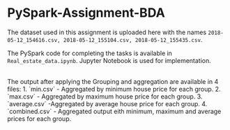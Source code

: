 # PySpark-Assignment-BDA

The dataset used in this assignment is uploaded here with the names `2018-05-12_154616.csv, 2018-05-12_155104.csv, 2018-05-12_155435.csv`.
<br>

The PySpark code for completing the tasks is available in `Real_estate_data.ipynb`. Jupyter Notebook is used for implementation.

<br>
The output after applying the Grouping and aggregation are available in 4 files:
1. `min.csv` - Aggregated by minimum house price for each group.
2. `max.csv` - Aggregated by maximum house price for each group.
3. `average.csv` -Aggregated by average house price for each group.
4. `combined.csv` - Aggregated output eith minimum, maximum and average prices for each group.
